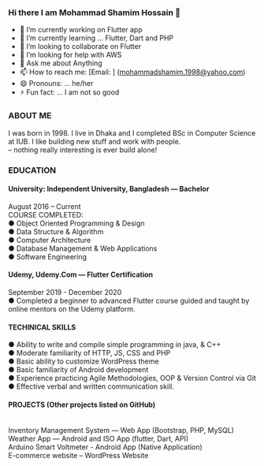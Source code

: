 ### Hi there I am Mohammad Shamim Hossain 👋

- 🔭 I’m currently working on Flutter app
- 🌱 I’m currently learning ... Flutter, Dart and PHP
- 👯 I’m looking to collaborate on Flutter
- 🤔 I’m looking for help with AWS
- 💬 Ask me about Anything
- 📫 How to reach me: [Email: ] (mohammadshamim.1998@yahoo.com)
- 😄 Pronouns: ... he/her
- ⚡ Fun fact: ... I am not so good


###  ABOUT ME </br>
I was born in 1998. I live in Dhaka and I completed  BSc  in Computer  Science  at  IUB.  I  like building  new  stuff and  work  with people.  </br>
– nothing really interesting is ever build alone! 



### EDUCATION
#### University: Independent University, Bangladesh — Bachelor </br>
August 2016 – Current</br>
COURSE COMPLETED: </br>
● Object Oriented Programming & Design</br>
● Data Structure & Algorithm</br>
● Computer Architecture</br>
● Database Management & Web Applications</br>
● Software Engineering</br>
#### Udemy, Udemy.Com — Flutter Certification</br>
September 2019 - December 2020</br>
● Completed a beginner to advanced Flutter course guided and taught by 
online mentors on the Udemy platform.</br>
#### TECHINICAL SKILLS</br>
● Ability to write and compile simple programming in java, & C++</br>
● Moderate familiarity of HTTP, JS, CSS and PHP</br>
● Basic ability to customize WordPress theme </br>
● Basic familiarity of Android development</br>
● Experience practicing Agile Methodologies, OOP & Version Control via Git </br>
● Effective verbal and written communication skill.</br>
#### PROJECTS (Other projects listed on GitHub)</br></br>
Inventory Management System — Web App (Bootstrap, PHP, MySQL)</br>
Weather App — Android and ISO App (flutter, Dart, API)</br>
Arduino Smart Voltmeter - Android App (Native Application)</br>
E-commerce website – WordPress Website</br>

